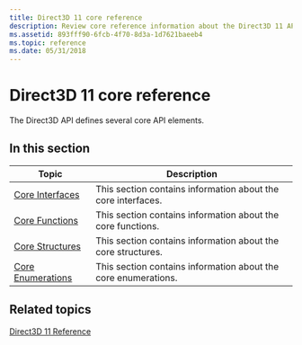 ```yaml
---
title: Direct3D 11 core reference
description: Review core reference information about the Direct3D 11 API, which defines several core API elements.
ms.assetid: 893fff90-6fcb-4f70-8d3a-1d7621baeeb4
ms.topic: reference
ms.date: 05/31/2018
---
```


# Direct3D 11 core reference

The Direct3D API defines several core API elements.


## In this section



| Topic                                                                            | Description                                                               |
|----------------------------------------------------------------------------------|---------------------------------------------------------------------------|
| [Core Interfaces](d3d11-graphics-reference-d3d11-core-interfaces.md)<br/> | This section contains information about the core interfaces. <br/>  |
| [Core Functions](d3d11-graphics-reference-d3d11-core-functions.md)<br/>   | This section contains information about the core functions.<br/>    |
| [Core Structures](d3d11-graphics-reference-d3d11-core-structures.md)<br/> | This section contains information about the core structures. <br/>  |
| [Core Enumerations](d3d11-graphics-reference-d3d11-core-enums.md)<br/>    | This section contains information about the core enumerations.<br/> |



 

## Related topics

<dl> <dt>

[Direct3D 11 Reference](d3d11-graphics-reference.md)
</dt> </dl>

 

 





